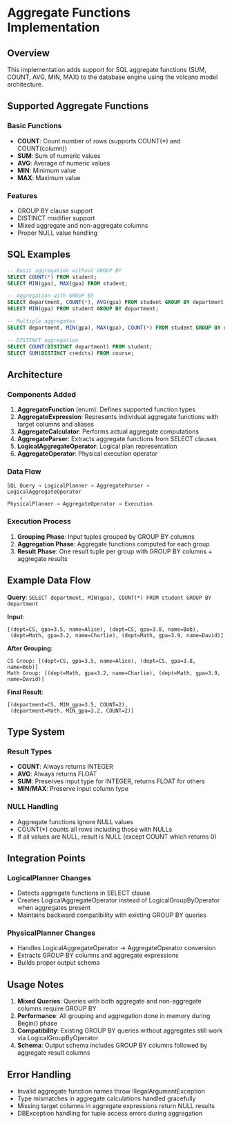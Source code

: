 # Aggregate Functions Implementation

## Overview
This implementation adds support for SQL aggregate functions (SUM, COUNT, AVG, MIN, MAX) to the database engine using the volcano model architecture.

## Supported Aggregate Functions

### Basic Functions
- **COUNT**: Count number of rows (supports COUNT(*) and COUNT(column))
- **SUM**: Sum of numeric values
- **AVG**: Average of numeric values  
- **MIN**: Minimum value
- **MAX**: Maximum value

### Features
- GROUP BY clause support
- DISTINCT modifier support
- Mixed aggregate and non-aggregate columns
- Proper NULL value handling

## SQL Examples

```sql
-- Basic aggregation without GROUP BY
SELECT COUNT(*) FROM student;
SELECT MIN(gpa), MAX(gpa) FROM student;

-- Aggregation with GROUP BY
SELECT department, COUNT(*), AVG(gpa) FROM student GROUP BY department;
SELECT MIN(gpa) FROM student GROUP BY department;

-- Multiple aggregates
SELECT department, MIN(gpa), MAX(gpa), COUNT(*) FROM student GROUP BY department;

-- DISTINCT aggregation
SELECT COUNT(DISTINCT department) FROM student;
SELECT SUM(DISTINCT credits) FROM course;
```

## Architecture

### Components Added

1. **AggregateFunction** (enum): Defines supported function types
2. **AggregateExpression**: Represents individual aggregate functions with target columns and aliases
3. **AggregateCalculator**: Performs actual aggregate computations
4. **AggregateParser**: Extracts aggregate functions from SELECT clauses
5. **LogicalAggregateOperator**: Logical plan representation
6. **AggregateOperator**: Physical execution operator

### Data Flow

```
SQL Query → LogicalPlanner → AggregateParser → LogicalAggregateOperator
    ↓
PhysicalPlanner → AggregateOperator → Execution
```

### Execution Process

1. **Grouping Phase**: Input tuples grouped by GROUP BY columns
2. **Aggregation Phase**: Aggregate functions computed for each group
3. **Result Phase**: One result tuple per group with GROUP BY columns + aggregate results

## Example Data Flow

**Query**: `SELECT department, MIN(gpa), COUNT(*) FROM student GROUP BY department`

**Input**:
```
[(dept=CS, gpa=3.5, name=Alice), (dept=CS, gpa=3.8, name=Bob),
 (dept=Math, gpa=3.2, name=Charlie), (dept=Math, gpa=3.9, name=David)]
```

**After Grouping**:
```
CS Group: [(dept=CS, gpa=3.5, name=Alice), (dept=CS, gpa=3.8, name=Bob)]
Math Group: [(dept=Math, gpa=3.2, name=Charlie), (dept=Math, gpa=3.9, name=David)]
```

**Final Result**:
```
[(department=CS, MIN_gpa=3.5, COUNT=2),
 (department=Math, MIN_gpa=3.2, COUNT=2)]
```

## Type System

### Result Types
- **COUNT**: Always returns INTEGER
- **AVG**: Always returns FLOAT  
- **SUM**: Preserves input type for INTEGER, returns FLOAT for others
- **MIN/MAX**: Preserve input column type

### NULL Handling
- Aggregate functions ignore NULL values
- COUNT(*) counts all rows including those with NULLs
- If all values are NULL, result is NULL (except COUNT which returns 0)

## Integration Points

### LogicalPlanner Changes
- Detects aggregate functions in SELECT clause
- Creates LogicalAggregateOperator instead of LogicalGroupByOperator when aggregates present
- Maintains backward compatibility with existing GROUP BY queries

### PhysicalPlanner Changes  
- Handles LogicalAggregateOperator → AggregateOperator conversion
- Extracts GROUP BY columns and aggregate expressions
- Builds proper output schema

## Usage Notes

1. **Mixed Queries**: Queries with both aggregate and non-aggregate columns require GROUP BY
2. **Performance**: All grouping and aggregation done in memory during Begin() phase
3. **Compatibility**: Existing GROUP BY queries without aggregates still work via LogicalGroupByOperator
4. **Schema**: Output schema includes GROUP BY columns followed by aggregate result columns

## Error Handling

- Invalid aggregate function names throw IllegalArgumentException
- Type mismatches in aggregate calculations handled gracefully
- Missing target columns in aggregate expressions return NULL results
- DBException handling for tuple access errors during aggregation